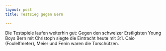 ```yaml
---
layout: post
title: Testsieg gegen Bern

---
```


Die Testspiele laufen weiterhin gut: Gegen den schweizer Erstligisten Young Boys Bern mit Christoph siegte die Eintracht heute mit 3:1. Caio (Foulelfmeter), Meier und Fenin waren die Torschützen.


